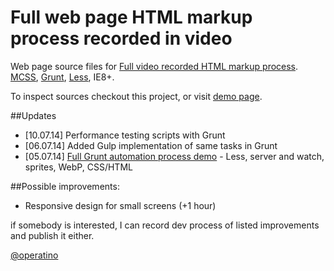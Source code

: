 Full web page HTML markup process recorded in video
==============

Web page source files for [Full video recorded HTML markup process](http://youtu.be/YzivmuO8Vzs). [MCSS](http://operatino.github.io/MCSS/en/), [Grunt](http://gruntjs.com/), [Less](http://lesscss.org), IE8+.

To inspect sources checkout this project, or visit [demo page](http://operatino.github.io/markup-process).

##Updates

* [10.07.14] Performance testing scripts with Grunt
* [06.07.14] Added Gulp implementation of same tasks in Grunt
* [05.07.14] [Full Grunt automation process demo](https://www.youtube.com/watch?v=gs7HB9gjfCs) - Less, server and watch, sprites, WebP, CSS/HTML

##Possible improvements:

* Responsive design for small screens (+1 hour)

if somebody is interested, I can record dev process of listed improvements and publish it either.

[@operatino](http://twitter.com/operatino)
